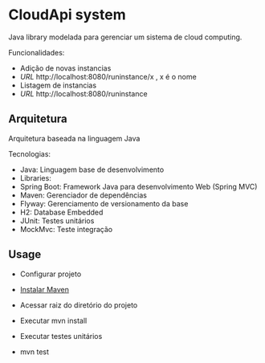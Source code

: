 # CloudApi system
Java library modelada para gerenciar um sistema de cloud computing.

Funcionalidades:
* Adição de novas instancias 
 * *URL* http://localhost:8080/runinstance/x , x é o nome
* Listagem de instancias
 * *URL* http://localhost:8080/runinstance

## Arquitetura
Arquitetura baseada na linguagem Java

Tecnologias:
* Java: Linguagem base de desenvolvimento
* Libraries: 
 * Spring Boot: Framework Java para desenvolvimento Web (Spring MVC)
 * Maven: Gerenciador de dependências
 * Flyway: Gerenciamento de versionamento da base
 * H2: Database Embedded
 * JUnit: Testes unitários
 * MockMvc: Teste integração

## Usage
* Configurar projeto
 * [Instalar Maven](http://maven.apache.org/install.html)
 * Acessar raiz do diretório do projeto
 * Executar mvn install
 
* Executar testes unitários
 * mvn test 

